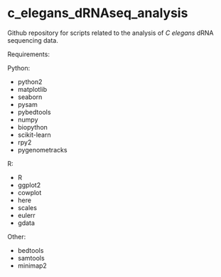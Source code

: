 # c\_elegans\_dRNAseq\_analysis
Github repository for scripts related to the analysis of _C elegans_ dRNA sequencing data.

Requirements:

Python:
- python2
- matplotlib
- seaborn
- pysam
- pybedtools
- numpy
- biopython
- scikit-learn
- rpy2
- pygenometracks


R:
- R
- ggplot2
- cowplot
- here
- scales
- eulerr
- gdata

Other:
- bedtools
- samtools
- minimap2